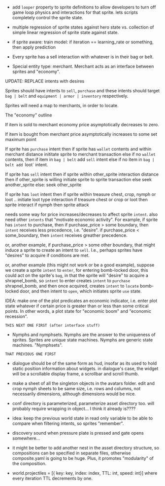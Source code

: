 
- add `looper` property to sprite definitions to allow developers to turn off game loop physics and interactions for that sprite. lets scripts completely control the sprite state.

- multiple regression of sprite states against hero state vs. collection of simple linear regression of sprite state against state.

- if sprite aware: train model: if iteration == learning_rate or something, then apply prediction

- Every sprite has a sell interaction with whatever is in their bag or belt.

- Special entity type: merchant. Merchant acts as an interface between sprites and "economy". 

UPDATE: REPLACE intents with desires
    
Sprites should have intents to `sell`, `purchase` and these intents should target `bag | belt` and `equipment | armor | inventory` respectively. 

Sprites will need a map to merchants, in order to locate. 

The "economy" outline

If item is sold to merchant
    economy price asymptotically decreases to zero. 

If item is bought from merchant
    price asymptotically increases to some set maximum point

If sprite has `purchase` intent 
    then if sprite has `wallet` contents and within merchant distance
        inititate sprite to merchant transaction
    else if no `wallet` contents,
        then if item in `bag | belt`
            add `sell` intent
        else if no item in `bag | belt
            add `loot` intent.

If sprite has `sell` intent
    then if sprite within other_sprite interaction distance
        then if other_sprite is willing
            initiate sprite to sprite transaction
        else
            seek another_sprite
    else:
        seek other_sprite 

If sprite has `loot` intent
    then if sprite within treasure chest, crop, nymph or loot ..
        initiate loot type interaction
            if treasure chest or crop or loot
                then sprite interact
            if nymph
                then sprite attack

needs some way for price increases/decreases to affect sprite `intent`. also need other `intents` that "motivate economic activity". For example, if sprite has `intent` to purchase, then if purchase_price > some boundary, then `intent` receives less precedence, i.e. "desire". if purchase_price < some_boundary, then `intent` receives greather precedence.

or, another example, if purchase_price > some other boundary, that might induce a sprite to create an intent to `sell`. I.e., perhaps sprites have "desires" to acquire if conditions are met.

or, another example (this might not work or be a good example), suppose we create a sprite `intent` to `enter`, for entering bomb-locked door, this could act on the sprite's `bag`, in that the sprite will "desire" to acquire a shrapnel_bomb, so `intent` to enter creates `intent` to `purchase` shrapnel_bomb, and then once acquired, creates `intent` to `locate` bomb-locked door, and then intent to `open`, which initiates sprite `use` state.



IDEA: make one of the plot predicates an economic indicator, i.e. enter plot state whatever if certain price is greater than or less than some critical points. In other words, a plot state for "economic boom" and "economic recession".

~~~~~~~~~~~~~~~~~~~
THIS NEXT ONE FIRST (after interface stuff)
~~~~~~~~~~~~~~~~~~~

- Nymphs and nymphsets. Nymphs are the answer to the uniqueness of sprites. Sprites are unique state machines. Nymphs are generic state machines. "Nymphsets".

~~~~~~~~~~~~~~~~~~~~
THAT PREVIOUS ONE FIRST
~~~~~~~~~~~~~~~~~~~~

- dialogue should be of the same form as hud, insofar as its used to hold static position information about widgets. in dialogue's case, the widget will be a scrollable display frame, a scrollbar and scroll thumb.

- make a sheet of all the singleton objects in the avatars folder. edit and crop nymph sheets to be same size, i.e. rows and columns, not necessarily dimensions, although dimensions would be nice.

- conf directory is parameterized, parameterize asset directory too. will probably require wrapping in object... I think it already is????

- idea: keep the previous world state in read only variable to be able to compare when filtering intents, so sprites "remember".

- discovery sound when pressure plate is pressed and gate opens somewhere...

- it might be better to add another nest in the asset directory structure, so compositions can be specified in separate files, otherwise composite.yaml is going to be huge. Plus, it promotes "modularity" of the composition.

- world.projectiles = [{ key: key, index: index, TTL: int, speed: int}]
    where every iteration TTL decrements by one.